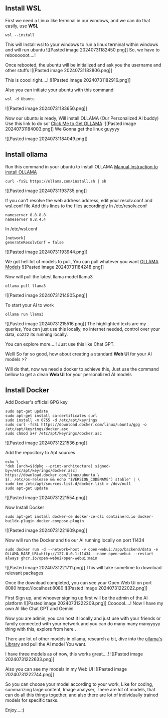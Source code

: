 ## Install WSL

First we need a Linux like terminal in our windows, and we can do that easily, use **WSL** 
```
wsl --install
```
This will Install wsl to your windows to run a linux terminal within windows and will run ubuntu
![[Pasted image 20240731182450.png]]
So, we have to reboooooot....!

Once rebooted, the ubuntu will be initialized and ask you the username and other stuffs
![[Pasted image 20240731182806.png]]

This is coool right....!
![[Pasted image 20240731182916.png]]

Also you can initiate your ubuntu with this command
```
wsl -d Ubuntu
```
![[Pasted image 20240731183650.png]]

Now our ubuntu is ready, Will install OLLAMA (Our Personalized AI buddy)
Use this link to do so' [Click Me to Get OLLAMA](https://ollama.com/download)
![[Pasted image 20240731184003.png]]
We Gonna get the linux guyyyy

![[Pasted image 20240731184049.png]]

## Install ollama
Run this command in your ubuntu to install OLLAMA [Manual Instruction to install OLLAMA](https://github.com/ollama/ollama/blob/main/docs/linux.md)
```
curl -fsSL https://ollama.com/install.sh | sh
```
![[Pasted image 20240731193735.png]]

If you can't resolve the web address address, edit your resolv.conf and wsl.conf file
Add this lines to the files accordingly
In /etc/resolv.conf
```
nameserver 8.8.8.8
nameserver 8.8.4.4
```

In /etc/wsl.conf
```
[network]
generateResolvConf = false
```
![[Pasted image 20240731193944.png]]


We got hell lot of models to pull, You can pull whatever you want [OLLAMA Models](https://ollama.com/library)
![[Pasted image 20240731184248.png]]

Now will pull the latest llama model llama3
```
ollama pull llama3
```
![[Pasted image 20240731214905.png]]

To start your AI to work
```
ollama run llama3
```
![[Pasted image 20240731215516.png]]
The highlighted texts are my queries, You can just use this locally, no internet needed, control over your data, cozzz its running locally.

You can explore more....! Just use this like Chat GPT.


Welll So far so good, how about creating a standard **Web UI** for your AI models >?

Will do that, now we need a docker to achieve this, Just use the command bellow to get a clean **Web UI** for your personalized AI models

## Install Docker

Add Docker's official GPG key
```
sudo apt-get update  
sudo apt-get install ca-certificates curl
sudo install -m 0755 -d /etc/apt/keyrings
sudo curl -fsSL https://download.docker.com/linux/ubuntu/gpg -o /etc/apt/keyrings/docker.asc  
sudo chmod a+r /etc/apt/keyrings/docker.asc
```
![[Pasted image 20240731221536.png]]

Add the repository to Apt sources
```
echo \  
"deb [arch=$(dpkg --print-architecture) signed-by=/etc/apt/keyrings/docker.asc] https://download.docker.com/linux/ubuntu \ 
$(. /etc/os-release && echo "$VERSION_CODENAME") stable" | \ 
sudo tee /etc/apt/sources.list.d/docker.list > /dev/null 
sudo apt-get update
```
![[Pasted image 20240731221554.png]]

Now Install Docker
```
sudo apt-get install docker-ce docker-ce-cli containerd.io docker-buildx-plugin docker-compose-plugin
```
![[Pasted image 20240731221609.png]]

Now will run the Docker and tie our Ai running locally on port 11434
```
sudo docker run -d --network=host -v open-webui:/app/backend/data -e OLLAMA_BASE_URL=http://127.0.0.1:11434 --name open-webui --restart always ghcr.io/open-webui/open-webui:main
```
![[Pasted image 20240731221711.png]]
This will take sometime to download relevant packages

Once the download completed, you can see your Open Web Ui on port 8080 https://localhost:8080
![[Pasted image 20240731222022.png]]

First Sign up, and whoever signing up first will be the admin of the AI platform
![[Pasted image 20240731222209.png]]
Coooool....! Now I have my own AI like Chat GPT and Gemini

Now you are admin, you can host it locally and just use with your friends or family connected with your network and you can do many many manyyyyy thing with this, explore from here .

There are lot of other models in ollama, research a bit, dive into the [ollama's Library](https://ollama.com/library) and pull the AI model You want.

I have three models as of now, this works great....!
![[Pasted image 20240731222633.png]]

Also you can see my models in my Web UI
![[Pasted image 20240731222744.png]]

So you can choose your model according to your work, Like for coding, summarizing large content, Image analyser, There are lot of models, that can do all this things together, and also there are lot of individually trained models for specific tasks. 



Enjoy....:)